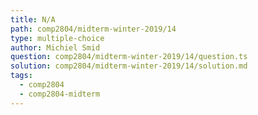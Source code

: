 ```yaml
---
title: N/A
path: comp2804/midterm-winter-2019/14
type: multiple-choice
author: Michiel Smid
question: comp2804/midterm-winter-2019/14/question.ts
solution: comp2804/midterm-winter-2019/14/solution.md
tags:
  - comp2804
  - comp2804-midterm
---
```

